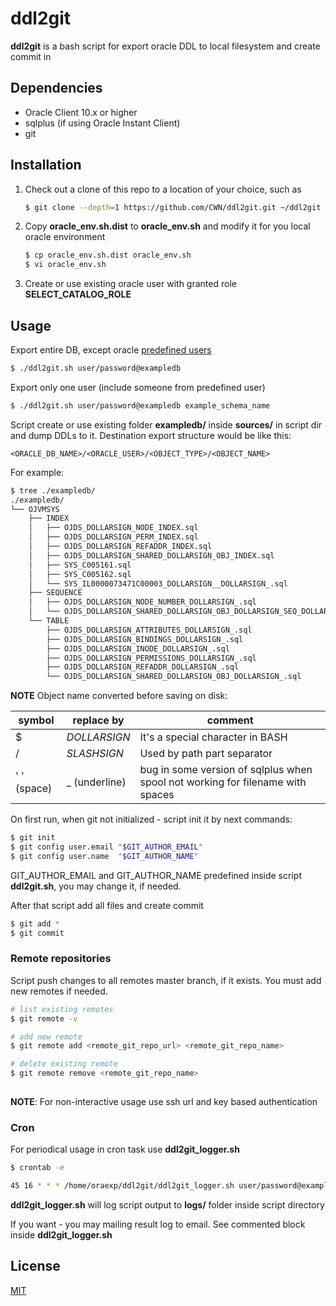 # ddl2git

**ddl2git** is a bash script for export oracle DDL to local filesystem and create commit in 

## Dependencies
- Oracle Client 10.x or higher
- sqlplus (if using Oracle Instant Client)
- git

## Installation

1. Check out a clone of this repo to a location of your choice, such as
    ```bash
    $ git clone --depth=1 https://github.com/CWN/ddl2git.git ~/ddl2git
    ```

2. Copy **oracle_env.sh.dist** to **oracle_env.sh** and modify it for you local oracle environment
    ```bash
    $ cp oracle_env.sh.dist oracle_env.sh
    $ vi oracle_env.sh
    ``` 
3. Create or use existing oracle user with granted role **SELECT_CATALOG_ROLE**

## Usage
Export entire DB, except oracle [predefined users](https://docs.oracle.com/database/121/TDPSG/GUID-3EC7A894-D620-4497-AFB1-64EB8C33D854.htm#TDPSG20030)

```bash
$ ./ddl2git.sh user/password@exampledb
```

Export only one user (include someone from predefined user)
```bash
$ ./ddl2git.sh user/password@exampledb example_schema_name
```

Script create or use existing folder **exampledb/** inside **sources/** in script dir and dump DDLs to it.
Destination export structure would be like this: 
```
<ORACLE_DB_NAME>/<ORACLE_USER>/<OBJECT_TYPE>/<OBJECT_NAME>
```

For example:

```bash
$ tree ./exampledb/
./exampledb/
└── OJVMSYS
    ├── INDEX
    │   ├── OJDS_DOLLARSIGN_NODE_INDEX.sql
    │   ├── OJDS_DOLLARSIGN_PERM_INDEX.sql
    │   ├── OJDS_DOLLARSIGN_REFADDR_INDEX.sql
    │   ├── OJDS_DOLLARSIGN_SHARED_DOLLARSIGN_OBJ_INDEX.sql
    │   ├── SYS_C005161.sql
    │   ├── SYS_C005162.sql
    │   └── SYS_IL0000073471C00003_DOLLARSIGN__DOLLARSIGN_.sql
    ├── SEQUENCE
    │   ├── OJDS_DOLLARSIGN_NODE_NUMBER_DOLLARSIGN_.sql
    │   └── OJDS_DOLLARSIGN_SHARED_DOLLARSIGN_OBJ_DOLLARSIGN_SEQ_DOLLARSIGN_.sql
    └── TABLE
        ├── OJDS_DOLLARSIGN_ATTRIBUTES_DOLLARSIGN_.sql
        ├── OJDS_DOLLARSIGN_BINDINGS_DOLLARSIGN_.sql
        ├── OJDS_DOLLARSIGN_INODE_DOLLARSIGN_.sql
        ├── OJDS_DOLLARSIGN_PERMISSIONS_DOLLARSIGN_.sql
        ├── OJDS_DOLLARSIGN_REFADDR_DOLLARSIGN_.sql
        └── OJDS_DOLLARSIGN_SHARED_DOLLARSIGN_OBJ_DOLLARSIGN_.sql

```

**NOTE** Object name converted before saving on disk:

symbol | replace by | comment
-------|---------|---------
$ | _DOLLARSIGN_ | It's a special character in BASH
/ | _SLASHSIGN_ | Used by path part separator
' ' (space) | _ (underline) | bug in some version of sqlplus when spool not working for filename with spaces 


On first run, when git not initialized - script init it by next commands:
```bash
$ git init
$ git config user.email "$GIT_AUTHOR_EMAIL"
$ git config user.name  "$GIT_AUTHOR_NAME"
``` 
GIT_AUTHOR_EMAIL and GIT_AUTHOR_NAME predefined inside script **ddl2git.sh**, you may change it, if needed. 

After that script add all files and create commit
```bash
$ git add *
$ git commit
```

### Remote repositories
Script push changes to all remotes master branch, if it exists.
You must add new remotes if needed. 

```bash
# list existing remotes
$ git remote -v

# add new remote
$ git remote add <remote_git_repo_url> <remote_git_repo_name>

# delete existing remote
$ git remote remove <remote_git_repo_name>
 
``` 
**NOTE**: For non-interactive usage use ssh url and key based authentication

### Cron
For periodical usage in cron task use **ddl2git_logger.sh**
```bash
$ crontab -e

45 16 * * * /home/oraexp/ddl2git/ddl2git_logger.sh user/password@exampledb
```

**ddl2git_logger.sh** will log script output to **logs/** folder inside script directory

If you want - you may mailing result log to email. See commented block inside **ddl2git_logger.sh**

## License
[MIT](LICENSE)